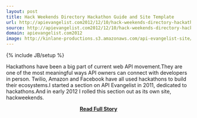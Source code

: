 ```yaml
---
layout: post
title: Hack Weekends Directory Hackathon Guide and Site Template
url: http://apievangelist.com2012/12/10/hack-weekends-directory-hackathon-guide-and-site-template/
source: http://apievangelist.com2012/12/10/hack-weekends-directory-hackathon-guide-and-site-template/
domain: apievangelist.com2012
image: http://kinlane-productions.s3.amazonaws.com/api-evangelist-site/blog/Hack-Weekends-Guide-Screenshot.png
---
```

{% include JB/setup %}<p>Hackathons have been a big part of current web API movement.They are one of the most meaningful ways API owners can connect with developers in person. Twilio, Amazon and Facebook have all used hackathons to build their ecosystems.I started a section on API Evangelist in 2011, dedicated to hackathons.And in early 2012 I rolled this section out as its own site, hackweekends.</p>
<center><p><a href="http://apievangelist.com2012/12/10/hack-weekends-directory-hackathon-guide-and-site-template/" style='padding:25px; font-sze:18px; font-weight: bold;'>Read Full Story</a></p></center>
